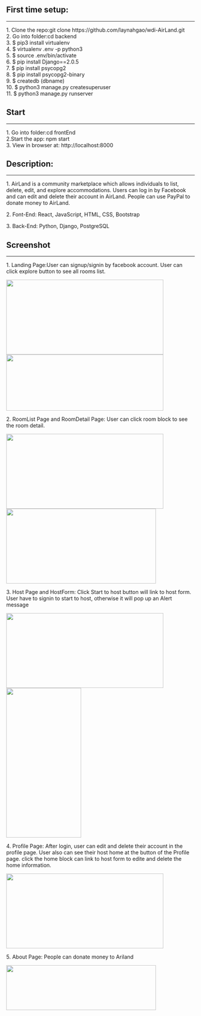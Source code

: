 <div name="using">
	<h2>First time setup:</h2>
	<hr/>
	<p>
		1. Clone the repo:git clone https://github.com/laynahgao/wdi-AirLand.git
	<br/>
		2. Go into folder:cd backend
	<br/>
		3. $ pip3 install virtualenv
	<br/>	
		4. $ virtualenv .env -p python3
	<br/>
		5. $ source .env/bin/activate
	<br/>
		6. $ pip install Django==2.0.5
	<br/>
		7. $ pip install psycopg2
	<br/>
		8. $ pip install psycopg2-binary
	<br/>
		9. $ createdb (dbname)
	<br/>
		10. $ python3 manage.py createsuperuser
	<br/>
		11. $ python3 manage.py runserver
	</p>
	<h2>Start</h2>
	<hr/>
	<p>
	1. Go into folder:cd frontEnd
	<br/>
	2.Start the app: npm start
	<br/>
	3. View in browser at: http://localhost:8000
	</p>
</div>
<div name="introduction">
	<h2>Description:</h2>
	<hr/>
	<p>1. AirLand is a community marketplace which allows individuals to list, delete, edit,  and explore accommodations. Users can log in by Facebook and can edit and delete their account in AirLand. People can use PayPal to donate money to AirLand.</p>
	<p>2. Font-End: React, JavaScript, HTML, CSS, Bootstrap</p>
	<p>3. Back-End: Python, Django, PostgreSQL</p>
	<h2>Screenshot</h2>
	<hr/>
	<p>1. Landing Page:User can signup/signin by facebook account. User can click explore button to see all rooms list.</p>
	 <img src="https://user-images.githubusercontent.com/36210254/45511373-b7e0d800-b751-11e8-9d62-fa0d71136976.png" width="420" height="200" name="landing"/>
	<img src="https://user-images.githubusercontent.com/36210254/45511856-fb881180-b752-11e8-8cf6-a22780b891c0.png" width="420" height="150" name="signin"/> 
	<p>2. RoomList Page and RoomDetail Page: User can click room block to see the room detail.</p>
	<img src="https://user-images.githubusercontent.com/36210254/45512154-cc25d480-b753-11e8-9e43-f1572e6fe540.png" width="420" height="200" name="roomsList" /> 
	<img src="https://user-images.githubusercontent.com/36210254/45513759-6f78e880-b758-11e8-94d0-bd48ff5d70e3.png" width="400" height="200" name="roomsDetail" /> 
	<p>3. Host Page and HostForm: Click Start to host button will link to host form. User have to signin to start to host, otherwise it will pop up an Alert message </p>
	<img src="https://user-images.githubusercontent.com/36210254/45511913-283c2900-b753-11e8-8ab9-322ea21c2c2f.png" width="420" height="200" name="hostPage"/> 
	<img src="https://user-images.githubusercontent.com/36210254/45511962-3db15300-b753-11e8-8ee8-ece5b5e5b291.png" width="200" height="400" name="hostForm"/> 
	<p>4. Profile Page: After login, user can edit and delete their account in the profile page. User also can see their host home at the button of the Profile page. click the home block can link to host form to edite and delete the home information.</p>
	<img src="https://user-images.githubusercontent.com/36210254/45512591-0479e280-b755-11e8-92c8-1a512b772ad0.png" width="420" height="200" name="profile" /> 
	<p>5. About Page: People can donate money to Ariland</p>
	<img src="https://user-images.githubusercontent.com/36210254/45512657-3e4ae900-b755-11e8-9812-f9cec1bf101c.png" width="400" height="120" name="about" /> 
</div>


